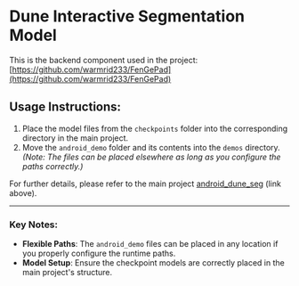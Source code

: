 # Dune Interactive Segmentation Model

This is the backend component used in the project:  
[https://github.com/warmrid233/FenGePad](https://github.com/warmrid233/FenGePad)

## Usage Instructions:
1. Place the model files from the `checkpoints` folder into the corresponding directory in the main project.
2. Move the `android_demo` folder and its contents into the `demos` directory.
   *(Note: The files can be placed elsewhere as long as you configure the paths correctly.)*

For further details, please refer to the main project [android_dune_seg](https://github.com/warmrid233/android_dune_seg) (link above).

---

### Key Notes:
- **Flexible Paths**: The `android_demo` files can be placed in any location if you properly configure the runtime paths.
- **Model Setup**: Ensure the checkpoint models are correctly placed in the main project's structure.
